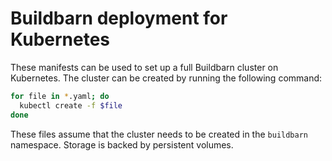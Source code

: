 # Buildbarn deployment for Kubernetes

These manifests can be used to set up a full Buildbarn cluster on
Kubernetes. The cluster can be created by running the following command:

```sh
for file in *.yaml; do
  kubectl create -f $file
done
```

These files assume that the cluster needs to be created in the
`buildbarn` namespace. Storage is backed by persistent volumes.
